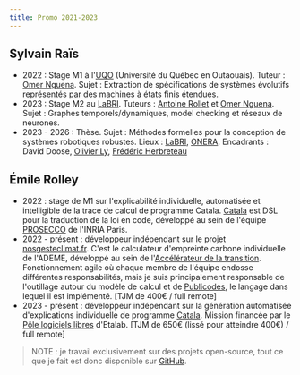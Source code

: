 ```yaml
---
title: Promo 2021-2023
---
```


## Sylvain Raïs

* 2022 : Stage M1 à l'[UQO](https://uqo.ca/) (Université du Québec en Outaouais). Tuteur : [Omer Nguena](https://uqo.ca/profil/ngueom01). Sujet : Extraction de spécifications de systèmes évolutifs représentés par des machines à états finis étendues.
* 2023 : Stage M2 au [LaBRI](https://www.labri.fr/). Tuteurs : [Antoine Rollet](https://www.labri.fr/perso/rollet/) et [Omer Nguena](https://uqo.ca/profil/ngueom01). Sujet : Graphes temporels/dynamiques, model checking et réseaux de neurones.
* 2023 - 2026 : Thèse. Sujet : Méthodes formelles pour la conception de systèmes robotiques robustes. Lieux : [LaBRI](https://www.labri.fr/), [ONERA](https://www.onera.fr/fr). Encadrants : David Doose, [Olivier Ly](https://www.labri.fr/perso/ly/), [Frédéric Herbreteau](https://www.labri.fr/perso/herbrete/)

## Émile Rolley

- 2022 : stage de M1 sur l'explicabilité individuelle, automatisée et intelligible de la trace de calcul de programme Catala. [Catala](https://catala-lang.org/) est DSL pour la traduction de la loi en code, développé au sein de l'équipe [PROSECCO](https://team.inria.fr/prosecco/) de l'INRIA Paris. 
- 2022 - présent : développeur indépendant sur le projet [nosgesteclimat.fr](https://nosgestesclimat.fr). C'est le calculateur d'empreinte carbone individuelle de l'ADEME, développé au sein de l'[Accélérateur de la transition](https://beta.gouv.fr/startups/?incubateur=ademe). Fonctionnement agile où chaque membre de l'équipe endosse différentes responsabilités, mais je suis principalement responsable de l'outillage autour du modèle de calcul et de [Publicodes](https://publi.codes/), le langage dans lequel il est implémenté. [TJM de 400€ / full remote]
- 2023 - présent : développeur indépendant sur la génération automatisée d'explications individuelle de programme [Catala](https://catala-lang.org/). Mission financée par le [Pôle logiciels libres](https://www.etalab.gouv.fr/accompagnement-logiciels-libres/) d'Etalab. [TJM de 650€ (lissé pour atteindre 400€) / full remote]

> NOTE : je travail exclusivement sur des projets open-source, tout ce que je fait est donc disponible sur [GitHub](https://github.com/EmileRolley).
